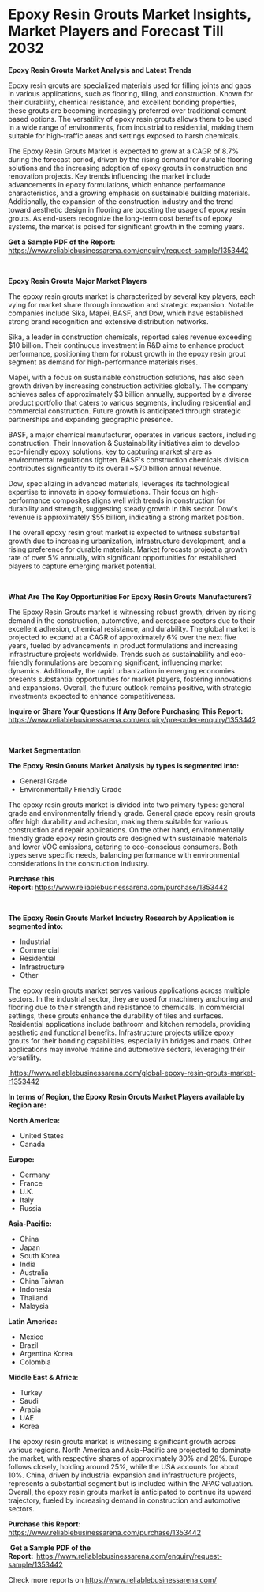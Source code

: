 <p><h1>Epoxy Resin Grouts Market Insights, Market Players and Forecast Till 2032</h1></p><p><strong>Epoxy Resin Grouts Market Analysis and Latest Trends</strong></p>
<p><p>Epoxy resin grouts are specialized materials used for filling joints and gaps in various applications, such as flooring, tiling, and construction. Known for their durability, chemical resistance, and excellent bonding properties, these grouts are becoming increasingly preferred over traditional cement-based options. The versatility of epoxy resin grouts allows them to be used in a wide range of environments, from industrial to residential, making them suitable for high-traffic areas and settings exposed to harsh chemicals.</p><p>The Epoxy Resin Grouts Market is expected to grow at a CAGR of 8.7% during the forecast period, driven by the rising demand for durable flooring solutions and the increasing adoption of epoxy grouts in construction and renovation projects. Key trends influencing the market include advancements in epoxy formulations, which enhance performance characteristics, and a growing emphasis on sustainable building materials. Additionally, the expansion of the construction industry and the trend toward aesthetic design in flooring are boosting the usage of epoxy resin grouts. As end-users recognize the long-term cost benefits of epoxy systems, the market is poised for significant growth in the coming years.</p></p>
<p><strong>Get a Sample PDF of the Report:&nbsp;</strong> <a href="https://www.reliablebusinessarena.com/enquiry/request-sample/1353442?utm_campaign=2930&utm_medium=2&utm_source=Github&utm_content=ia&utm_term=02042025&utm_id=epoxy-resin-grouts">https://www.reliablebusinessarena.com/enquiry/request-sample/1353442</a></p>
<p>&nbsp;</p>
<p><strong>Epoxy Resin Grouts Major Market Players</strong></p>
<p><p>The epoxy resin grouts market is characterized by several key players, each vying for market share through innovation and strategic expansion. Notable companies include Sika, Mapei, BASF, and Dow, which have established strong brand recognition and extensive distribution networks.</p><p>Sika, a leader in construction chemicals, reported sales revenue exceeding $10 billion. Their continuous investment in R&D aims to enhance product performance, positioning them for robust growth in the epoxy resin grout segment as demand for high-performance materials rises.</p><p>Mapei, with a focus on sustainable construction solutions, has also seen growth driven by increasing construction activities globally. The company achieves sales of approximately $3 billion annually, supported by a diverse product portfolio that caters to various segments, including residential and commercial construction. Future growth is anticipated through strategic partnerships and expanding geographic presence.</p><p>BASF, a major chemical manufacturer, operates in various sectors, including construction. Their Innovation & Sustainability initiatives aim to develop eco-friendly epoxy solutions, key to capturing market share as environmental regulations tighten. BASF's construction chemicals division contributes significantly to its overall ~$70 billion annual revenue.</p><p>Dow, specializing in advanced materials, leverages its technological expertise to innovate in epoxy formulations. Their focus on high-performance composites aligns well with trends in construction for durability and strength, suggesting steady growth in this sector. Dow's revenue is approximately $55 billion, indicating a strong market position.</p><p>The overall epoxy resin grout market is expected to witness substantial growth due to increasing urbanization, infrastructure development, and a rising preference for durable materials. Market forecasts project a growth rate of over 5% annually, with significant opportunities for established players to capture emerging market potential.</p></p>
<p>&nbsp;</p>
<p><strong>What Are The Key Opportunities For Epoxy Resin Grouts Manufacturers?</strong></p>
<p><p>The Epoxy Resin Grouts market is witnessing robust growth, driven by rising demand in the construction, automotive, and aerospace sectors due to their excellent adhesion, chemical resistance, and durability. The global market is projected to expand at a CAGR of approximately 6% over the next five years, fueled by advancements in product formulations and increasing infrastructure projects worldwide. Trends such as sustainability and eco-friendly formulations are becoming significant, influencing market dynamics. Additionally, the rapid urbanization in emerging economies presents substantial opportunities for market players, fostering innovations and expansions. Overall, the future outlook remains positive, with strategic investments expected to enhance competitiveness.</p></p>
<p><strong>Inquire or Share Your Questions If Any Before Purchasing This Report:</strong> <a href="https://www.reliablebusinessarena.com/enquiry/pre-order-enquiry/1353442?utm_campaign=2930&utm_medium=2&utm_source=Github&utm_content=ia&utm_term=02042025&utm_id=epoxy-resin-grouts">https://www.reliablebusinessarena.com/enquiry/pre-order-enquiry/1353442</a></p>
<p>&nbsp;</p>
<p><strong>Market Segmentation</strong></p>
<p><strong>The Epoxy Resin Grouts Market Analysis by types is segmented into:</strong></p>
<p><ul><li>General Grade</li><li>Environmentally Friendly Grade</li></ul></p>
<p><p>The epoxy resin grouts market is divided into two primary types: general grade and environmentally friendly grade. General grade epoxy resin grouts offer high durability and adhesion, making them suitable for various construction and repair applications. On the other hand, environmentally friendly grade epoxy resin grouts are designed with sustainable materials and lower VOC emissions, catering to eco-conscious consumers. Both types serve specific needs, balancing performance with environmental considerations in the construction industry.</p></p>
<p><strong>Purchase this Report:&nbsp;</strong><a href="https://www.reliablebusinessarena.com/purchase/1353442?utm_campaign=2930&utm_medium=2&utm_source=Github&utm_content=ia&utm_term=02042025&utm_id=epoxy-resin-grouts">https://www.reliablebusinessarena.com/purchase/1353442</a></p>
<p>&nbsp;</p>
<p><strong>The Epoxy Resin Grouts Market Industry Research by Application is segmented into:</strong></p>
<p><ul><li>Industrial</li><li>Commercial</li><li>Residential</li><li>Infrastructure</li><li>Other</li></ul></p>
<p><p>The epoxy resin grouts market serves various applications across multiple sectors. In the industrial sector, they are used for machinery anchoring and flooring due to their strength and resistance to chemicals. In commercial settings, these grouts enhance the durability of tiles and surfaces. Residential applications include bathroom and kitchen remodels, providing aesthetic and functional benefits. Infrastructure projects utilize epoxy grouts for their bonding capabilities, especially in bridges and roads. Other applications may involve marine and automotive sectors, leveraging their versatility.</p></p>
<p><a href="https://www.reliablebusinessarena.com/global-epoxy-resin-grouts-market-r1353442?utm_campaign=2930&utm_medium=2&utm_source=Github&utm_content=ia&utm_term=02042025&utm_id=epoxy-resin-grouts">&nbsp;https://www.reliablebusinessarena.com/global-epoxy-resin-grouts-market-r1353442</a></p>
<p><strong>In terms of Region, the Epoxy Resin Grouts Market Players available by Region are:</strong></p>
<p>
    <p> <strong> North America: </strong>
        <ul>
            <li>United States</li>
            <li>Canada</li>
        </ul>
        </p> 
    <p> <strong> Europe: </strong>
        <ul>
            <li>Germany</li>
            <li>France</li>
            <li>U.K.</li>
            <li>Italy</li>
            <li>Russia</li>
        </ul>
        </p> 
    <p> <strong> Asia-Pacific: </strong>
        <ul>
            <li>China</li>
            <li>Japan</li>
            <li>South Korea</li>
            <li>India</li>
            <li>Australia</li>
            <li>China Taiwan</li>
            <li>Indonesia</li>
            <li>Thailand</li>
            <li>Malaysia</li>
        </ul>
        </p> 
    <p> <strong> Latin America: </strong>
        <ul>
            <li>Mexico</li>
            <li>Brazil</li>
            <li>Argentina Korea</li>
            <li>Colombia</li>
        </ul>
        </p> 
    <p> <strong> Middle East & Africa: </strong>
        <ul>
            <li>Turkey</li>
            <li>Saudi</li>
            <li>Arabia</li>
            <li>UAE</li>
            <li>Korea</li>
        </ul>
    </p>
    </p>
<p><p>The epoxy resin grouts market is witnessing significant growth across various regions. North America and Asia-Pacific are projected to dominate the market, with respective shares of approximately 30% and 28%. Europe follows closely, holding around 25%, while the USA accounts for about 10%. China, driven by industrial expansion and infrastructure projects, represents a substantial segment but is included within the APAC valuation. Overall, the epoxy resin grouts market is anticipated to continue its upward trajectory, fueled by increasing demand in construction and automotive sectors.</p></p>
<p><strong>Purchase this Report: </strong><a href="https://www.reliablebusinessarena.com/purchase/1353442?utm_campaign=2930&utm_medium=2&utm_source=Github&utm_content=ia&utm_term=02042025&utm_id=epoxy-resin-grouts">https://www.reliablebusinessarena.com/purchase/1353442</a></p>
<p>&nbsp;<strong>Get a Sample PDF of the Report:&nbsp;&nbsp;</strong><a href="https://www.reliablebusinessarena.com/enquiry/request-sample/1353442?utm_campaign=2930&utm_medium=2&utm_source=Github&utm_content=ia&utm_term=02042025&utm_id=epoxy-resin-grouts">https://www.reliablebusinessarena.com/enquiry/request-sample/1353442</a></p>
<p><strong></strong></p>
<p>Check more reports on <a href="https://www.reliablebusinessarena.com/?utm_campaign=2930&utm_medium=2&utm_source=Github&utm_content=ia&utm_term=02042025&utm_id=epoxy-resin-grouts">https://www.reliablebusinessarena.com/</a></p>